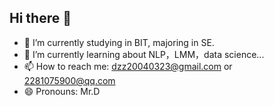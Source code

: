 ## Hi there 👋



- 🔭 I’m currently studying in BIT, majoring in SE.
- 🌱 I’m currently learning about NLP，LMM，data science...
- 📫 How to reach me: dzz20040323@gmail.com or 2281075900@qq.com
- 😄 Pronouns: Mr.D


